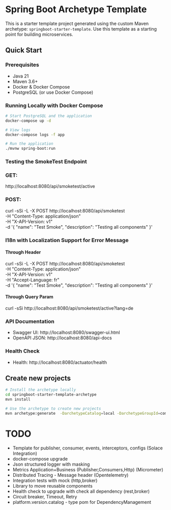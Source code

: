 # Spring Boot Archetype Template

This is a starter template project generated using the custom Maven archetype: `springboot-starter-template`.
Use this template as a starting point for building microservices.


## Quick Start

### Prerequisites
- Java 21
- Maven 3.6+
- Docker & Docker Compose
- PostgreSQL (or use Docker Compose)

### Running Locally with Docker Compose
```bash
# Start PostgreSQL and the application
docker-compose up -d

# View logs
docker-compose logs -f app

# Run the application
./mvnw spring-boot:run
```



### Testing the SmokeTest Endpoint


### GET:

http://localhost:8080/api/smoketest/active

### POST: 

curl -sSi -L -X POST http://localhost:8080/api/smoketest \
  -H  "Content-Type: application/json" \
  -H  "X-API-Version: v1" \
  -d  '{
    "name": "Test Smoke",
    "description": "Testing all components"
   }'



### I18n with Localization Support for Error Message
#### Through Header
curl -sSi -L -X POST http://localhost:8080/api/smoketest \
-H  "Content-Type: application/json" \
-H  "X-API-Version: v1" \
-H "Accept-Language: fr" \
-d  '{
"name": "Test Smoke",
"description": "Testing all components"
}'

#### Through Query Param
curl -sSi http://localhost:8080/api/smoketest/active?lang=de


### API Documentation
- Swagger UI: http://localhost:8080/swagger-ui.html
- OpenAPI JSON: http://localhost:8080/api-docs

### Health Check
- Health: http://localhost:8080/actuator/health


## Create new projects


```bash
# Install the archetype locally
cd springboot-starter-template-archetype
mvn install

# Use the archetype to create new projects
mvn archetype:generate  -DarchetypeCatalog=local -DarchetypeGroupId=com.hsbc -DarchetypeArtifactId=springboot-starter-template-archetype -DarchetypeVersion=1.0 -DgroupId=com.hsbc.stm -DartifactId=stm-mvp-capture
```

# TODO

- Template for publisher, consumer, events, interceptors, configs (Solace Integration)
- docker-compose upgrade
- Json structured logger with masking
- Metrics Application+Business (Publisher,Consumers,Http) (Micrometer)
- Distributed Tracing - Message header (Opentelemetry)
- Integration tests with mock (http,broker)
- Library to move reusable components
- Health check to upgrade with  check all dependency (rest,broker)
- Circuit breaker, Timeout, Retry
- platform.version.catalog - type pom for DependencyManagement
